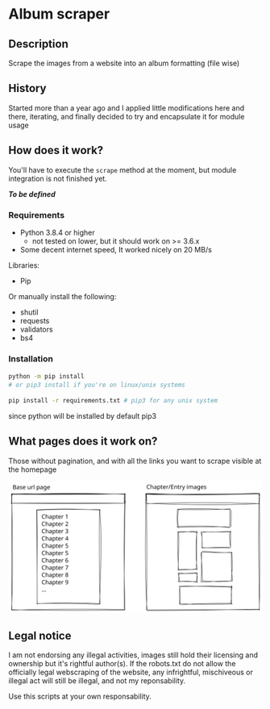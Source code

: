 # Album scraper

## Description

Scrape the images from a website into an album formatting (file wise)

## History

Started more than a year ago and I applied little modifications here and there, iterating, and finally decided to try and encapsulate it for module usage

## How does it work?

You'll have to execute the `scrape` method at the moment, but module integration is not finished yet.

**_To be defined_**

### Requirements

- Python 3.8.4 or higher
  - not tested on lower, but it should work on >= 3.6.x
- Some decent internet speed, It worked nicely on 20 MB/s

Libraries:

- Pip

Or manually install the following:

- shutil
- requests
- validators
- bs4

### Installation

```bash
python -m pip install
# or pip3 install if you're on linux/unix systems
```

```bash
pip install -r requirements.txt # pip3 for any unix system
```

since python will be installed by default pip3

## What pages does it work on?

Those without pagination, and with all the links you want to scrape visible at the homepage

![Pages example](./images/page-example.svg)

## Legal notice

I am not endorsing any illegal activities, images still hold their licensing and ownership but it's rightful author(s). If the robots.txt do not allow the officially legal webscraping of the website, any infrightful, mischiveous or illegal act will still be illegal, and not my reponsability.

Use this scripts at your own responsability.
